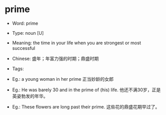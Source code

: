 # prime

- Word: prime

- Type: noun [U]
- Meaning: the time in your life when you are strongest or most successful
- Chinese: 盛年；年富力强的时期；鼎盛时期
- Tags: 
- Eg.: a young woman in her prime 正当妙龄的女郎
- Eg.: He was barely 30 and in the prime of (his) life. 他还不满30岁，正是英姿勃发的年华。
- Eg.: These flowers are long past their prime. 这些花的鼎盛花期早过了。

